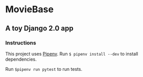 # MovieBase
## A toy Django 2.0 app

### Instructions
This project uses [Pipenv](https://github.com/pypa/pipenv). Run `$ pipenv install --dev` to install dependencies.

Run `$pipenv run pytest` to run tests.
